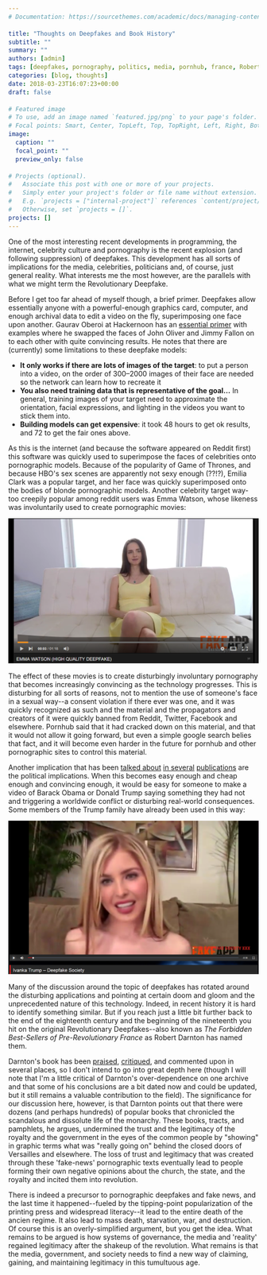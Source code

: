 ```yaml
---
# Documentation: https://sourcethemes.com/academic/docs/managing-content/

title: "Thoughts on Deepfakes and Book History"
subtitle: ""
summary: ""
authors: [admin]
tags: [deepfakes, pornography, politics, media, pornhub, france, Robert Darnton]
categories: [blog, thoughts]
date: 2018-03-23T16:07:23+00:00
draft: false

# Featured image
# To use, add an image named `featured.jpg/png` to your page's folder.
# Focal points: Smart, Center, TopLeft, Top, TopRight, Left, Right, BottomLeft, Bottom, BottomRight.
image:
  caption: ""
  focal_point: ""
  preview_only: false

# Projects (optional).
#   Associate this post with one or more of your projects.
#   Simply enter your project's folder or file name without extension.
#   E.g. `projects = ["internal-project"]` references `content/project/deep-learning/index.md`.
#   Otherwise, set `projects = []`.
projects: []
---
```

One of the most interesting recent developments in programming, the internet, celebrity culture and pornography is the recent explosion (and following suppression) of deepfakes. This development has all sorts of implications for the media, celebrities, politicians and, of course, just general reality. What interests me the most however, are the parallels with what we might term the Revolutionary Deepfake.

Before I get too far ahead of myself though, a brief primer. Deepfakes allow essentially anyone with a powerful-enough graphics card, computer, and enough archival data to edit a video on the fly, superimposing one face upon another. Gaurav Oberoi at Hackernoon has an [essential primer](https://hackernoon.com/exploring-deepfakes-20c9947c22d9) with examples where he swapped the faces of John Oliver and Jimmy Fallon on to each other with quite convincing results. He notes that there are (currently) some limitations to these deepfake models:

* **It only works if there are lots of images of the target**: to put a person into a video, on the order of 300–2000 images of their face are needed so the network can learn how to recreate it
* **You also need training data that is representative of the goal&#8230;** In general, training images of your target need to approximate the orientation, facial expressions, and lighting in the videos you want to stick them into.
* **Building models can get expensive**: it took 48 hours to get ok results, and 72 to get the fair ones above.

As this is the internet (and because the software appeared on Reddit first) this software was quickly used to superimpose the faces of celebrities onto pornographic models. Because of the popularity of Game of Thrones, and because HBO's sex scenes are apparently not sexy enough (??!?), Emilia Clark was a popular target, and her face was quickly superimposed onto the bodies of blonde pornographic models. Another celebrity target way-too creepily popular among reddit users was Emma Watson, whose likeness was involuntarily used to create pornographic movies:

![Emma Watson's face has been deepfaked onto the face of a pornstar](emmadeep.png)

The effect of these movies is to create disturbingly involuntary pornography that becomes increasingly convincing as the technology progresses. This is disturbing for all sorts of reasons, not to mention the use of someone's face in a sexual way--a consent violation if there ever was one, and it was quickly recognized as such and the material and the propagators and creators of it were quickly banned from Reddit, Twitter, Facebook and elsewhere. Pornhub said that it had cracked down on this material, and that it would not allow it going forward, but even a simple google search belies that fact, and it will become even harder in the future for pornhub and other pornographic sites to control this material.

Another implication that has been [talked about](https://motherboard.vice.com/en_us/article/bjye8a/reddit-fake-porn-app-daisy-ridley) [in several](https://www.nytimes.com/2018/03/04/technology/fake-videos-deepfakes.html) [publications](http://www.bbc.com/news/technology-42912529) are the political implications. When this becomes easy enough and cheap enough and convincing enough, it would be easy for someone to make a video of Barack Obama or Donald Trump saying something they had not and triggering a worldwide conflict or disturbing real-world consequences. Some members of the Trump family have already been used in this way:

![Ivanka Trump's face has been deepfaked onto the face of a pornstar](ivankadeep.png)

Many of the discussion around the topic of deepfakes has rotated around the disturbing applications and pointing at certain doom and gloom and the unprecedented nature of this technology. Indeed, in recent history it is hard to identify something similar. But if you reach just a little bit further back to the end of the eighteenth century and the beginning of the nineteenth you hit on the original Revolutionary Deepfakes--also known as _The Forbidden Best-Sellers of Pre-Revolutionary France_ as Robert Darnton has named them.



Darnton's book has been [praised](https://muse.jhu.edu/article/413675/pdf), [critiqued](http://www.h-net.org/reviews/showrev.php?id=116), and commented upon in several places, so I don't intend to go into great depth here (though I will note that I'm a little critical of Darnton's over-dependence on one archive and that some of his conclusions are a bit dated now and could be updated, but it still remains a valuable contribution to the field). The significance for our discussion here, however, is that Darnton points out that there were dozens (and perhaps hundreds) of popular books that chronicled the scandalous and dissolute life of the monarchy. These books, tracts, and pamphlets, he argues, undermined the trust and the legitimacy of the royalty and the government in the eyes of the common people by "showing" in graphic terms what was "really going on" behind the closed doors of Versailles and elsewhere. The loss of trust and legitimacy that was created through these 'fake-news' pornographic texts eventually lead to people forming their own negative opinions about the church, the state, and the royalty and incited them into revolution.

There is indeed a precursor to pornographic deepfakes and fake news, and the last time it happened--fueled by the tipping-point popularization of the printing press and widespread literacy--it lead to the entire death of the ancien regime. It also lead to mass death, starvation, war, and destruction. Of course this is an overly-simplified argument, but you get the idea. What remains to be argued is how systems of governance, the media and 'reality' regained legitimacy after the shakeup of the revolution. What remains is that the media, government, and society needs to find a new way of claiming, gaining, and maintaining legitimacy in this tumultuous age.

